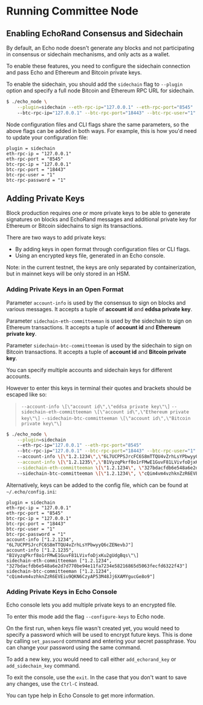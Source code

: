 # Running Committee Node

## Enabling EchoRand Consensus and Sidechain

By default, an Echo node doesn't generate any blocks and not participating in consensus or sidechain mechanisms, and only acts as a wallet.

To enable these features, you need to configure the sidechain connection and pass Echo and Ethereum and Bitcoin private keys.

To enable the sidechain, you should add the `sidechain` flag to `--plugin` option and specify a full node Bitcoin and Ethereum RPC URL for sidechain.

```bash
$ ./echo_node \
    --plugin=sidechain --eth-rpc-ip="127.0.0.1" --eth-rpc-port="8545"
    --btc-rpc-ip="127.0.0.1" --btc-rpc-port="18443" --btc-rpc-user="1" --btc-rpc-password="1"
```

Node configuration files and CLI flags share the same parameters, so the above flags can be added in both ways. For example, this is how you'd need to update your configuration file:

```text
plugin = sidechain
eth-rpc-ip = "127.0.0.1"
eth-rpc-port = "8545"
btc-rpc-ip = "127.0.0.1"
btc-rpc-port = "18443"
btc-rpc-user = "1"
btc-rpc-password = "1"
```
## Adding Private Keys

Block production requires one or more private keys to be able to generate signatures on blocks and EchoRand messages and additional private key for Ethereum or Bitcoin sidechains to sign its transactions.

There are two ways to add private keys:

* By adding keys in open format through configuration files or CLI flags.
* Using an encrypted keys file, generated in an Echo console.

Note: in the current testnet, the keys are only separated by containerization, but in mainnet keys will be only stored in an HSM.

### Adding Private Keys in an Open Format

Parameter `account-info` is used by the consensus to sign on blocks and various messages. It accepts a tuple of **account id** and **eddsa private key**.

Parameter `sidechain-eth-committeeman` is used by the sidechain to sign on Ethereum transactions. It accepts a tuple of **account id** and **Ethereum private key**.

Parameter `sidechain-btc-committeeman` is used by the sidechain to sign on Bitcoin transactions. It accepts a tuple of **account id** and **Bitcoin private key**.

You can specify multiple accounts and sidechain keys for different accounts.

However to enter this keys in terminal their quotes and brackets should be escaped like so:

> `--account-info \[\"account id\",\"eddsa private key\"\]` `--sidechain-eth-committeeman \[\"account id\",\"Ethereum private key\"\]` `--sidechain-btc-committeeman \[\"account id\",\"Bitcoin private key\"\]`

```bash
$ ./echo_node \
    --plugin=sidechain
    --eth-rpc-ip="127.0.0.1" --eth-rpc-port="8545"
    --btc-rpc-ip="127.0.0.1" --btc-rpc-port="18443" --btc-rpc-user="1" --btc-rpc-password="1"
    --account-info \[\"1.2.1234\",\"6L7UCPPSJrcFC6S8mTTQU4vZrhLsYPbwyyQ6cZENevbJ\"\] \
    --account-info \[\"1.2.1235\",\"B1VyzqPkrf8o1rFMwE1GuvF81LVivfoDjxKu2gUdgBqs\"\] \
    --sidechain-eth-committeeman \[\"1.2.1234\", \"327bdacfdb6e548a6e2d7d770be94e11fa7234e58216865d5063fecfd6322f43\"\]
    --sidechain-btc-committeeman \[\"1.2.1234\", \"cQim4vm4vzhknZzR6EVEiu9QKN6CzyAP53M48Jj6XAMYgucGe8o9\"\]
```

Alternatively, keys can be added to the config file, which can be found at `~/.echo/config.ini`:

```text
plugin = sidechain
eth-rpc-ip = "127.0.0.1"
eth-rpc-port = "8545"
btc-rpc-ip = "127.0.0.1"
btc-rpc-port = "18443"
btc-rpc-user = "1"
btc-rpc-password = "1"
account-info ["1.2.1234", "6L7UCPPSJrcFC6S8mTTQU4vZrhLsYPbwyyQ6cZENevbJ"]
account-info ["1.2.1235", "B1VyzqPkrf8o1rFMwE1GuvF81LVivfoDjxKu2gUdgBqs\"\]
sidechain-eth-committeeman ["1.2.1234", "327bdacfdb6e548a6e2d7d770be94e11fa7234e58216865d5063fecfd6322f43"]
sidechain-btc-committeeman ["1.2.1234", "cQim4vm4vzhknZzR6EVEiu9QKN6CzyAP53M48Jj6XAMYgucGe8o9"]
```

### Adding Private Keys in Echo Console

Echo console lets you add multiple private keys to an encrypted file.

To enter this mode add the flag `--configure-keys` to Echo node.

On the first run, when keys file wasn't created yet, you would need to specify a password which will be used to encrypt future keys. This is done by calling `set_password` command and entering your secret passphrase. You can change your password using the same command.

To add a new key, you would need to call either `add_echorand_key` or `add_sidechain_key` command.

To exit the console, use the `exit`. In the case that you don't want to save any changes, use the `Ctrl-C` instead.

You can type help in Echo Console to get more information.

